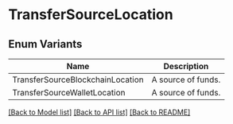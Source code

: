 # TransferSourceLocation

## Enum Variants

| Name | Description |
|---- | -----|
| TransferSourceBlockchainLocation | A source of funds. |
| TransferSourceWalletLocation | A source of funds. |

[[Back to Model list]](../README.md#documentation-for-models) [[Back to API list]](../README.md#documentation-for-api-endpoints) [[Back to README]](../README.md)


